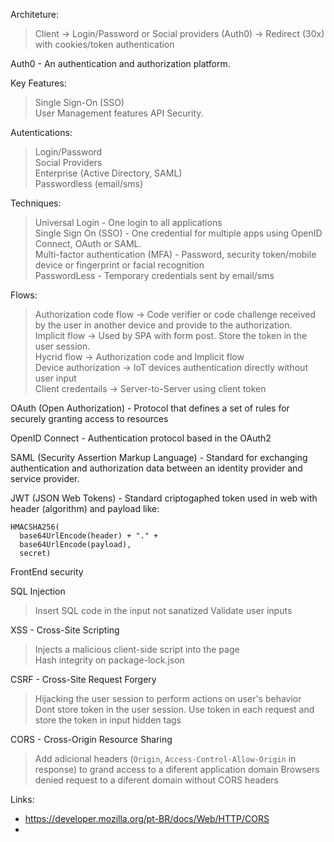 Architeture:

> Client -> Login/Password or Social providers (Auth0) -> Redirect (30x) with cookies/token authentication

Auth0 - An authentication and authorization platform.

Key Features: 
> Single Sign-On (SSO)  
> User Management features
> API Security.  

Autentications:
> Login/Password  
> Social Providers  
> Enterprise (Active Directory, SAML)  
> Passwordless (email/sms)  

Techniques:
> Universal Login - One login to all applications  
> Single Sign On (SSO) - One credential for multiple apps using OpenID Connect, OAuth or SAML.  
> Multi-factor authentication (MFA) - Password, security token/mobile device or fingerprint or facial recognition  
> PasswordLess - Temporary credentials sent by email/sms  

Flows:
> Authorization code flow -> Code verifier or code challenge received by the user in another device and provide to the authorization.  
> Implicit flow -> Used by SPA with form post. Store the token in the user session.  
> Hycrid flow -> Authorization code and Implicit flow  
> Device authorization -> IoT devices authentication directly without user input  
> Client credentails -> Server-to-Server using client token  

OAuth (Open Authorization) - Protocol that defines a set of rules for securely granting access to resources

OpenID Connect - Authentication protocol based in the OAuth2

SAML (Security Assertion Markup Language) - Standard for exchanging authentication and authorization data between an identity provider and service provider.

JWT (JSON Web Tokens) - Standard criptogaphed token used in web with header (algorithm) and payload like:

```
HMACSHA256(
  base64UrlEncode(header) + "." +
  base64UrlEncode(payload),
  secret)
```

FrontEnd security

SQL Injection
> Insert SQL code in the input not sanatized
> Validate user inputs

XSS - Cross-Site Scripting
> Injects a malicious client-side script into the page  
> Hash integrity on package-lock.json  

CSRF - Cross-Site Request Forgery
> Hijacking the user session to perform actions on user's behavior  
> Dont store token in the user session. Use token in each request and store the token in input hidden tags

CORS - Cross-Origin Resource Sharing
> Add adicional headers (`Origin`, `Access-Control-Allow-Origin` in response) to grand access to a diferent application domain
> Browsers denied request to a diferent domain without CORS headers

Links:
- https://developer.mozilla.org/pt-BR/docs/Web/HTTP/CORS
- 